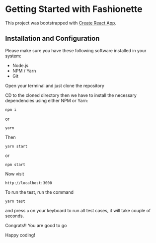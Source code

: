 # Getting Started with Fashionette

This project was bootstrapped with [Create React App](https://github.com/facebook/create-react-app).
## Installation and Configuration
Please make sure you have these following software installed in your system:
* Node.js
* NPM / Yarn
* Git

Open your terminal and just clone the repository 

CD to the cloned directory then we have to install the necessary dependencies using either NPM or Yarn:

```
npm i
```
or 
```
yarn 
```
Then
```
yarn start
```
or
```
npm start
```

Now visit 

```
http://localhost:3000
```

To run the test, run the command
```
yarn test
```
and press `a` on your keyboard to run all test cases, it will take couple of seconds.

Congrats!! You are good to go

Happy coding!






